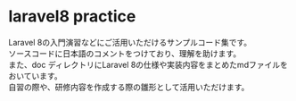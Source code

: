 # laravel8 practice
Laravel 8の入門演習などにご活用いただけるサンプルコード集です。  
ソースコードに日本語のコメントをつけており、理解を助けます。  
また、doc ディレクトリにLaravel 8の仕様や実装内容をまとめたmdファイルをおいています。  
自習の際や、研修内容を作成する際の雛形として活用いただけます。
